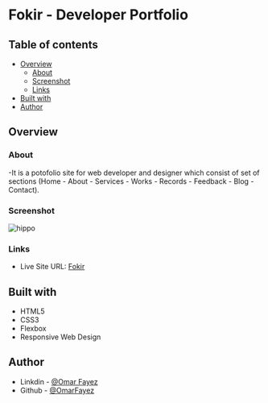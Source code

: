 # Fokir - Developer Portfolio



## Table of contents

- [Overview](#overview)
  - [About](#About)
  - [Screenshot](#screenshot)
  - [Links](#links)
- [Built with](#built-with)
- [Author](#author)
## Overview

### About

-It is a potofolio site for web developer and designer which consist of set of sections (Home - About - Services - Works - Records - Feedback - Blog - Contact).

### Screenshot

![hippo](https://im2.ezgif.com/tmp/ezgif-2-7f132ca0fe97.gif)

### Links

- Live Site URL: [Fokir](https://im2.ezgif.com/tmp/ezgif-2-7f132ca0fe97.gif)

## Built with

- HTML5
- CSS3
- Flexbox
- Responsive Web Design

## Author

- Linkdin - [@Omar Fayez](https://www.linkedin.com/in/fayez-95/)
- Github - [@OmarFayez](https://github.com/OmarFayez)
